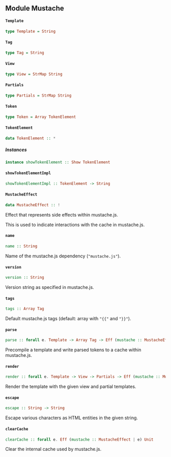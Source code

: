 ## Module Mustache

#### `Template`

``` purescript
type Template = String
```

#### `Tag`

``` purescript
type Tag = String
```

#### `View`

``` purescript
type View = StrMap String
```

#### `Partials`

``` purescript
type Partials = StrMap String
```

#### `Token`

``` purescript
type Token = Array TokenElement
```

#### `TokenElement`

``` purescript
data TokenElement :: *
```

##### Instances
``` purescript
instance showTokenElement :: Show TokenElement
```

#### `showTokenElementImpl`

``` purescript
showTokenElementImpl :: TokenElement -> String
```

#### `MustacheEffect`

``` purescript
data MustacheEffect :: !
```

Effect that represents side effects within mustache.js.

This is used to indicate interactions with the cache in mustache.js.

#### `name`

``` purescript
name :: String
```

Name of the mustache.js dependency (`"mustache.js"`).

#### `version`

``` purescript
version :: String
```

Version string as specified in mustache.js.

#### `tags`

``` purescript
tags :: Array Tag
```

Default mustache.js tags (default: array with `"{{"` and `"}}"`).

#### `parse`

``` purescript
parse :: forall e. Template -> Array Tag -> Eff (mustache :: MustacheEffect | e) (Array Token)
```

Precompile a template and write parsed tokens to a cache within mustache.js.

#### `render`

``` purescript
render :: forall e. Template -> View -> Partials -> Eff (mustache :: MustacheEffect | e) String
```

Render the template with the given view and partial templates.

#### `escape`

``` purescript
escape :: String -> String
```

Escape various characters as HTML entities in the given string.

#### `clearCache`

``` purescript
clearCache :: forall e. Eff (mustache :: MustacheEffect | e) Unit
```

Clear the internal cache used by mustache.js.


